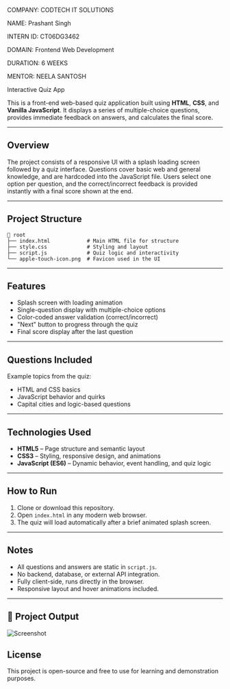 COMPANY: CODTECH IT SOLUTIONS

NAME: Prashant Singh

INTERN ID: CT06DG3462

DOMAIN: Frontend Web Development

DURATION: 6 WEEKS

MENTOR: NEELA SANTOSH

 Interactive Quiz App

This is a front-end web-based quiz application built using **HTML**, **CSS**, and **Vanilla JavaScript**. It displays a series of multiple-choice questions, provides immediate feedback on answers, and calculates the final score.

---

## Overview

The project consists of a responsive UI with a splash loading screen followed by a quiz interface. Questions cover basic web and general knowledge, and are hardcoded into the JavaScript file. Users select one option per question, and the correct/incorrect feedback is provided instantly with a final score shown at the end.

---

## Project Structure

```
📁 root
├── index.html            # Main HTML file for structure
├── style.css             # Styling and layout
├── script.js             # Quiz logic and interactivity
└── apple-touch-icon.png  # Favicon used in the UI
```

---

## Features

- Splash screen with loading animation
- Single-question display with multiple-choice options
- Color-coded answer validation (correct/incorrect)
- "Next" button to progress through the quiz
- Final score display after the last question

---

## Questions Included

Example topics from the quiz:
- HTML and CSS basics
- JavaScript behavior and quirks
- Capital cities and logic-based questions

---

## Technologies Used

- **HTML5** – Page structure and semantic layout
- **CSS3** – Styling, responsive design, and animations
- **JavaScript (ES6)** – Dynamic behavior, event handling, and quiz logic

---

## How to Run

1. Clone or download this repository.
2. Open `index.html` in any modern web browser.
3. The quiz will load automatically after a brief animated splash screen.

---

## Notes

- All questions and answers are static in `script.js`.
- No backend, database, or external API integration.
- Fully client-side, runs directly in the browser.
- Responsive layout and hover animations included.

---
## 📸 Project Output

![Screenshot](./output/screenshot1.png)

## License

This project is open-source and free to use for learning and demonstration purposes.
